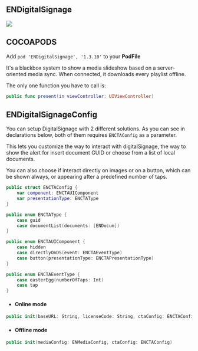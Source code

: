 ## ENDigitalSignage

![](https://badgen.net/badge/stable/1.3.10/blue)

## COCOAPODS

Add `pod 'ENDigitalSignage', '1.3.10'` to your **PodFile**

It's a blackbox system to show a media slideshow based on a server-oriented media sync. When connected, it downloads every playlist offline.

The only one function you have to call is:

```swift
public func present(in viewController: UIViewController)
```

## ENDigitalSignageConfig

You can setup DigitalSignage with 2 different solutions.
As you can see in declarations below, both of them requires `ENCTAConfig` as a parameter.

This lets you customize the way to interact with digitalSignage, the way to show the alert for insert document GUID or choose from a list of local documents.

You can also choose if interact directly on images or on a button, which can be shown always, or appearing after a predefined number of taps.

```swift
public struct ENCTAConfig {
    var component: ENCTAUIComponent
    var presentationType: ENCTAType
}
```

```swift
public enum ENCTAType {
    case guid
    case documentList(documents: [ENDocum])
}
```

```swift
public enum ENCTAUIComponent {
    case hidden
    case directlyOnDS(event: ENCTAEventType)
    case button(presentationType: ENCTAPresentationType)
}
```

```swift
public enum ENCTAEventType {
    case easterEgg(numberOfTaps: Int)
    case tap
}
```

- #### Online mode

```swift
public init(baseURL: String, licenseCode: String, ctaConfig: ENCTAConfig)
```

- #### Offline mode

```swift
public init(mediaConfig: ENMediaConfig, ctaConfig: ENCTAConfig)
```
